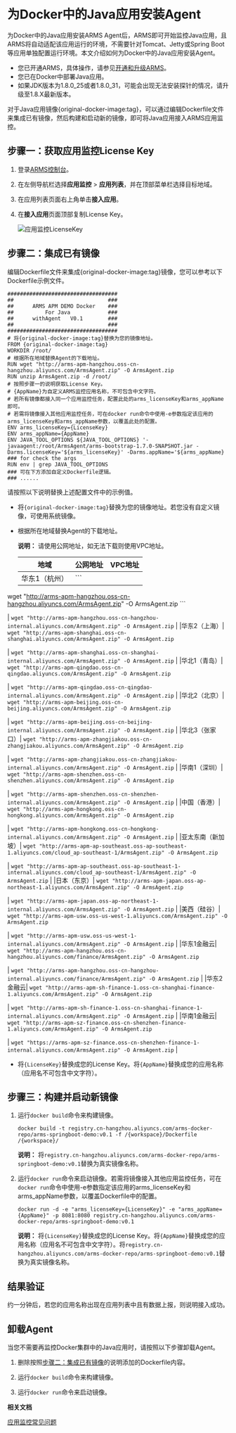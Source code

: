 # 为Docker中的Java应用安装Agent

为Docker中的Java应用安装ARMS Agent后，ARMS即可开始监控Java应用，且ARMS将自动适配该应用运行的环境，不需要针对Tomcat、Jetty或Spring Boot等应用单独配置运行环境。本文介绍如何为Docker中的Java应用安装Agent。

-   您已开通ARMS，具体操作，请参见[开通和升级ARMS](/intl.zh-CN/快速入门/开通和升级ARMS.md)。
-   您已在Docker中部署Java应用。
-   如果JDK版本为1.8.0\_25或者1.8.0\_31，可能会出现无法安装探针的情况，请升级至1.8.X最新版本。


对于Java应用镜像\{original-docker-image:tag\}，可以通过编辑Dockerfile文件来集成已有镜像，然后构建和启动新的镜像，即可将Java应用接入ARMS应用监控。

## 步骤一：获取应用监控License Key

1.  登录[ARMS控制台](https://arms-ap-southeast-1.console.aliyun.com/#/home)。

2.  在左侧导航栏选择**应用监控** \> **应用列表**，并在顶部菜单栏选择目标地域。

3.  在应用列表页面右上角单击**接入应用**。

4.  在**接入应用**页面顶部复制License Key。

    ![应用监控LicenseKey](https://static-aliyun-doc.oss-accelerate.aliyuncs.com/assets/img/zh-CN/6570348951/p132858.png)


## 步骤二：集成已有镜像

编辑Dockerfile文件来集成\{original-docker-image:tag\}镜像，您可以参考以下Dockerfile示例文件。

```
###################################
##                              ###
##      ARMS APM DEMO Docker    ###
##          For Java            ###
##      withAgent   V0.1        ###
##                              ###
###################################
# 将{original-docker-image:tag}替换为您的镜像地址。
FROM {original-docker-image:tag}
WORKDIR /root/
# 根据所在地域替换Agent的下载地址。
RUN wget "http://arms-apm-hangzhou.oss-cn-hangzhou.aliyuncs.com/ArmsAgent.zip" -O ArmsAgent.zip
RUN unzip ArmsAgent.zip -d /root/
# 按照步骤一的说明获取License Key。
# {AppName}为自定义ARMS监控应用名称，不可包含中文字符。
# 若所有镜像都接入同一个应用监控任务，配置此处的arms_licenseKey和arms_appName即可。
# 若需将镜像接入其他应用监控任务，可在docker run命令中使用-e参数指定该应用的arms_licenseKey和arms_appName参数，以覆盖此处的配置。
ENV arms_licenseKey={LicenseKey}
ENV arms_appName={AppName}
ENV JAVA_TOOL_OPTIONS ${JAVA_TOOL_OPTIONS} '-javaagent:/root/ArmsAgent/arms-bootstrap-1.7.0-SNAPSHOT.jar -Darms.licenseKey='${arms_licenseKey}' -Darms.appName='${arms_appName}
### for check the args
RUN env | grep JAVA_TOOL_OPTIONS
### 可在下方添加自定义Dockerfile逻辑。
### ......
```

请按照以下说明替换上述配置文件中的示例值。

-   将`{original-docker-image:tag}`替换为您的镜像地址。若您没有自定义镜像，可使用系统镜像。
-   根据所在地域替换Agent的下载地址。

    **说明：** 请使用公网地址，如无法下载则使用VPC地址。

    |地域|公网地址|VPC地址|
    |--|----|-----|
    |华东1（杭州）|    ```
wget "http://arms-apm-hangzhou.oss-cn-hangzhou.aliyuncs.com/ArmsAgent.zip" -O ArmsAgent.zip
    ```

|    ```
wget "http://arms-apm-hangzhou.oss-cn-hangzhou-internal.aliyuncs.com/ArmsAgent.zip" -O ArmsAgent.zip
    ``` |
    |华东2（上海）|    ```
wget "http://arms-apm-shanghai.oss-cn-shanghai.aliyuncs.com/ArmsAgent.zip" -O ArmsAgent.zip
    ```

|    ```
wget "http://arms-apm-shanghai.oss-cn-shanghai-internal.aliyuncs.com/ArmsAgent.zip" -O ArmsAgent.zip
    ``` |
    |华北1（青岛）|    ```
wget "http://arms-apm-qingdao.oss-cn-qingdao.aliyuncs.com/ArmsAgent.zip" -O ArmsAgent.zip
    ```

|    ```
wget "http://arms-apm-qingdao.oss-cn-qingdao-internal.aliyuncs.com/ArmsAgent.zip" -O ArmsAgent.zip
    ``` |
    |华北2（北京）|    ```
wget "http://arms-apm-beijing.oss-cn-beijing.aliyuncs.com/ArmsAgent.zip" -O ArmsAgent.zip
    ```

|    ```
wget "http://arms-apm-beijing.oss-cn-beijing-internal.aliyuncs.com/ArmsAgent.zip" -O ArmsAgent.zip
    ``` |
    |华北3（张家口）|    ```
wget "http://arms-apm-zhangjiakou.oss-cn-zhangjiakou.aliyuncs.com/ArmsAgent.zip" -O ArmsAgent.zip
    ```

|    ```
wget "http://arms-apm-zhangjiakou.oss-cn-zhangjiakou-internal.aliyuncs.com/ArmsAgent.zip" -O ArmsAgent.zip
    ``` |
    |华南1（深圳）|    ```
wget "http://arms-apm-shenzhen.oss-cn-shenzhen.aliyuncs.com/ArmsAgent.zip" -O ArmsAgent.zip
    ```

|    ```
wget "http://arms-apm-shenzhen.oss-cn-shenzhen-internal.aliyuncs.com/ArmsAgent.zip" -O ArmsAgent.zip
    ``` |
    |中国（香港）|    ```
wget "http://arms-apm-hongkong.oss-cn-hongkong.aliyuncs.com/ArmsAgent.zip" -O ArmsAgent.zip
    ```

|    ```
wget "http://arms-apm-hongkong.oss-cn-hongkong-internal.aliyuncs.com/ArmsAgent.zip" -O ArmsAgent.zip
    ``` |
    |亚太东南（新加坡）|    ```
wget "http://arms-apm-ap-southeast.oss-ap-southeast-1.aliyuncs.com/cloud_ap-southeast-1/ArmsAgent.zip" -O ArmsAgent.zip
    ```

|    ```
wget "http://arms-apm-ap-southeast.oss-ap-southeast-1-internal.aliyuncs.com/cloud_ap-southeast-1/ArmsAgent.zip" -O ArmsAgent.zip
    ``` |
    |日本（东京）|    ```
wget "http://arms-apm-japan.oss-ap-northeast-1.aliyuncs.com/ArmsAgent.zip" -O ArmsAgent.zip
    ```

|    ```
wget "http://arms-apm-japan.oss-ap-northeast-1-internal.aliyuncs.com/ArmsAgent.zip" -O ArmsAgent.zip
    ``` |
    |美西（硅谷）|    ```
wget "http://arms-apm-usw.oss-us-west-1.aliyuncs.com/ArmsAgent.zip" -O ArmsAgent.zip
    ```

|    ```
wget "http://arms-apm-usw.oss-us-west-1-internal.aliyuncs.com/ArmsAgent.zip" -O ArmsAgent.zip
    ``` |
    |华东1金融云|    ```
wget "http://arms-apm-hangzhou.oss-cn-hangzhou.aliyuncs.com/finance/ArmsAgent.zip" -O ArmsAgent.zip
    ```

|    ```
wget "http://arms-apm-hangzhou.oss-cn-hangzhou-internal.aliyuncs.com/finance/ArmsAgent.zip" -O ArmsAgent.zip
    ``` |
    |华东2金融云|    ```
wget "http://arms-apm-sh-finance-1.oss-cn-shanghai-finance-1.aliyuncs.com/ArmsAgent.zip" -O ArmsAgent.zip
    ```

|    ```
wget "http://arms-apm-sh-finance-1.oss-cn-shanghai-finance-1-internal.aliyuncs.com/ArmsAgent.zip" -O ArmsAgent.zip
    ``` |
    |华南1金融云|    ```
wget "http://arms-apm-sz-finance.oss-cn-shenzhen-finance-1.aliyuncs.com/ArmsAgent.zip" -O ArmsAgent.zip
    ```

|    ```
wget "https://arms-apm-sz-finance.oss-cn-shenzhen-finance-1-internal.aliyuncs.com/ArmsAgent.zip" -O ArmsAgent.zip
    ``` |

-   将`{LicenseKey}`替换成您的License Key。将`{AppName}`替换成您的应用名称（应用名不可包含中文字符）。

## 步骤三：构建并启动新镜像

1.  运行`docker build`命令来构建镜像。

    ```
    docker build -t registry.cn-hangzhou.aliyuncs.com/arms-docker-repo/arms-springboot-demo:v0.1 -f /{workspace}/Dockerfile /{workspace}/
    ```

    **说明：** 将`registry.cn-hangzhou.aliyuncs.com/arms-docker-repo/arms-springboot-demo:v0.1`替换为真实镜像名称。

2.  运行`docker run`命令来启动镜像。若需将镜像接入其他应用监控任务，可在`docker run`命令中使用-e参数指定该应用的arms\_licenseKey和arms\_appName参数，以覆盖Dockerfile中的配置。

    ```
    docker run -d -e "arms_licenseKey={LicenseKey}" -e "arms_appName={AppName}" -p 8081:8080 registry.cn-hangzhou.aliyuncs.com/arms-docker-repo/arms-springboot-demo:v0.1
    ```

    **说明：** 将`{LicenseKey}`替换成您的License Key。将`{AppName}`替换成您的应用名称（应用名不可包含中文字符）。将`registry.cn-hangzhou.aliyuncs.com/arms-docker-repo/arms-springboot-demo:v0.1`替换为真实镜像名称。


## 结果验证

约一分钟后，若您的应用名称出现在应用列表中且有数据上报，则说明接入成功。

## 卸载Agent

当您不需要再监控Docker集群中的Java应用时，请按照以下步骤卸载Agent。

1.  删除按照[步骤二：集成已有镜像](#section_trt_vzp_n2b)的说明添加的Dockerfile内容。

2.  运行`docker build`命令来构建镜像。

3.  运行`docker run`命令来启动镜像。


**相关文档**  


[应用监控常见问题](/intl.zh-CN/应用监控/应用监控常见问题.md)

